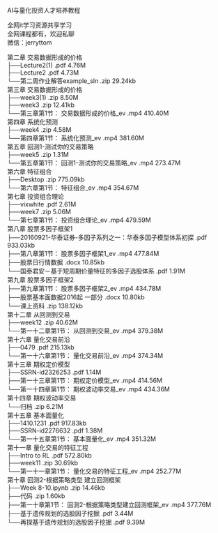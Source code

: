 AI与量化投资人才培养教程

全网it学习资源共享学习<br>全网课程都有，欢迎私聊<br>微信：jerryttom<br>

第二章 交易数据形成的价格<br> ├──Lecture2(1) .pdf 4.76M<br> ├──Lecture2 .pdf 4.73M<br> └──第二周作业解答example_sln .zip 29.24kb<br> 第三章 交易数据形成的价格<br> ├──week3(1) .zip 8.50M<br> ├──week3 .zip 12.41kb<br> └──第三章第1节： 交易数据形成的价格_ev .mp4 410.40M<br> 第四章 系统化预测<br> ├──week4 .zip 4.58M<br> └──第四章第1节： 系统化预测_ev .mp4 381.60M<br> 第五章 回测1-测试你的交易策略<br> ├──week5 .zip 1.31M<br> └──第五章第1节： 回测1-测试你的交易策略_ev .mp4 273.47M<br> 第六章 特征组合<br> ├──Desktop .zip 775.09kb<br> └──第六章第1节： 特征组合_ev .mp4 354.67M<br> 第七章 投资组合理论<br> ├──vixwhite .pdf 2.61M<br> ├──week7 .zip 5.06M<br> └──第七章第1节： 投资组合理论_ev .mp4 479.59M<br> 第八章 股票多因子框架1<br> ├──20160921-华泰证券-多因子系列之一：华泰多因子模型体系初探 .pdf 933.03kb<br> ├──第八章第1节： 股票多因子框架1_ev .mp4 477.84M<br> ├──股票日行情数据 .docx 10.85kb<br> └──国泰君安－基于短周期价量特征的多因子选股体系 .pdf 1.91M<br> 第九章 股票多因子框架2<br> ├──第九章第1节： 股票多因子框架2_ev .mp4 434.78M<br> ├──股票基本面数据2016起 一部分 .docx 10.80kb<br> └──课上资料 .zip 138.12kb<br> 第十二章 从回测到交易<br> ├──week12 .zip 40.62M<br> └──第一十二章第1节： 从回测到交易_ev .mp4 379.38M<br> 第十六章 量化交易前沿<br> ├──0479 .pdf 215.13kb<br> └──第一十六章第1节： 量化交易前沿_ev .mp4 374.34M<br> 第十三章 期权定价模型<br> ├──SSRN-id2326253 .pdf 1.14M<br> ├──第一十三章第1节： 期权定价模型_ev .mp4 414.56M<br> └──第一十四章第1节： 期权波动率交易_ev .mp4 434.36M<br> 第十四章 期权波动率交易<br> └──归档 .zip 6.21M<br> 第十五章 基本面量化<br> ├──1410.1231 .pdf 917.83kb<br> ├──SSRN-id2276632 .pdf 1.38M<br> └──第一十五章第1节： 基本面量化_ev .mp4 351.32M<br> 第十一章 量化交易的特征工程<br> ├──Intro to RL .pdf 572.80kb<br> ├──week11 .zip 30.69kb<br> └──第一十一章第1节： 量化交易的特征工程_ev .mp4 252.77M<br> 第十章 回测2-根据策略类型 建立回测框架<br> ├──Week 8-10.ipynb .zip 14.46kb<br> ├──代码 .zip 1.60kb<br> ├──第一十章第1节： 回测2-根据策略类型建立回测框架_ev .mp4 377.76M<br> ├──基于遗传规划的选股因子挖掘 .pdf 3.44M<br> └──再探基于遗传规划的选股因子挖掘 .pdf 9.39M
